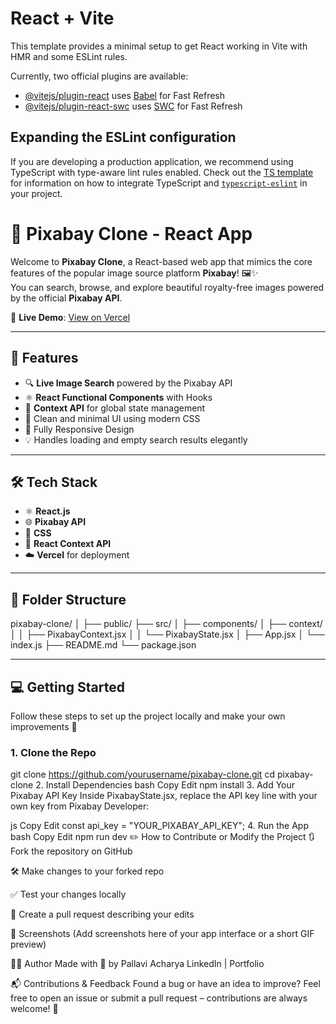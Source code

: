 # React + Vite

This template provides a minimal setup to get React working in Vite with HMR and some ESLint rules.

Currently, two official plugins are available:

- [@vitejs/plugin-react](https://github.com/vitejs/vite-plugin-react/blob/main/packages/plugin-react) uses [Babel](https://babeljs.io/) for Fast Refresh
- [@vitejs/plugin-react-swc](https://github.com/vitejs/vite-plugin-react/blob/main/packages/plugin-react-swc) uses [SWC](https://swc.rs/) for Fast Refresh

## Expanding the ESLint configuration

If you are developing a production application, we recommend using TypeScript with type-aware lint rules enabled. Check out the [TS template](https://github.com/vitejs/vite/tree/main/packages/create-vite/template-react-ts) for information on how to integrate TypeScript and [`typescript-eslint`](https://typescript-eslint.io) in your project.

# 📸 Pixabay Clone - React App

Welcome to **Pixabay Clone**, a React-based web app that mimics the core features of the popular image source platform **Pixabay**! 🖼️✨  
You can search, browse, and explore beautiful royalty-free images powered by the official **Pixabay API**.

🔗 **Live Demo**: [View on Vercel](https://pixabay-clone-react-blue.vercel.app/)

---

## 🚀 Features

- 🔍 **Live Image Search** powered by the Pixabay API
- ⚛️ **React Functional Components** with Hooks
- 🧠 **Context API** for global state management
- 🎯 Clean and minimal UI using modern CSS
- 📱 Fully Responsive Design
- 💡 Handles loading and empty search results elegantly

---

## 🛠️ Tech Stack

- ⚛️ **React.js**
- 🌐 **Pixabay API**
- 🎨 **CSS**
- 🔄 **React Context API**
- ☁️ **Vercel** for deployment

---

## 📁 Folder Structure

pixabay-clone/ │ ├── public/ ├── src/ │ ├── components/ │ ├── context/ │ │ ├── PixabayContext.jsx │ │ └── PixabayState.jsx │ ├── App.jsx │ └── index.js ├── README.md └── package.json


---

## 💻 Getting Started

Follow these steps to set up the project locally and make your own improvements 🔧

### 1. **Clone the Repo**

git clone https://github.com/yourusername/pixabay-clone.git
cd pixabay-clone
2. Install Dependencies
bash
Copy
Edit
npm install
3. Add Your Pixabay API Key
Inside PixabayState.jsx, replace the API key line with your own key from Pixabay Developer:

js
Copy
Edit
const api_key = "YOUR_PIXABAY_API_KEY";
4. Run the App
bash
Copy
Edit
npm run dev
✏️ How to Contribute or Modify the Project
🔃 Fork the repository on GitHub

🛠️ Make changes to your forked repo

✅ Test your changes locally

📩 Create a pull request describing your edits

📸 Screenshots
(Add screenshots here of your app interface or a short GIF preview)

👩‍💻 Author
Made with 💙 by Pallavi Acharya
LinkedIn | Portfolio

📬 Contributions & Feedback
Found a bug or have an idea to improve?
Feel free to open an issue or submit a pull request – contributions are always welcome! 🫶


